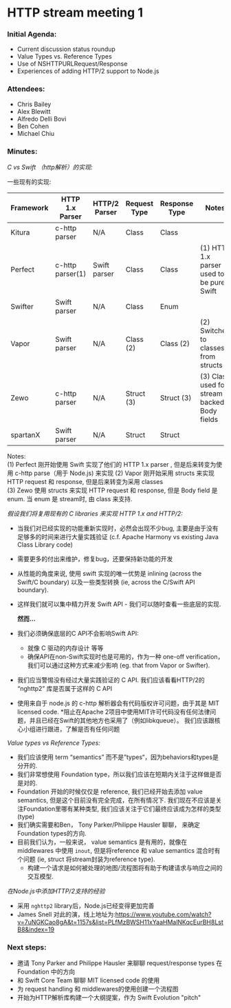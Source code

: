 # HTTP stream meeting 1


### Initial Agenda:
* Current discussion status roundup
* Value Types vs. Reference Types
* Use of NSHTTPURLRequest/Response
* Experiences of adding HTTP/2 support to Node.js 

### Attendees:
* Chris Bailey
* Alex Blewitt
* Alfredo Delli Bovi 
* Ben Cohen 
* Michael Chiu 

### Minutes:

_C vs Swift （http解析）的实现:_

一些现有的实现:  

| Framework | HTTP 1.x Parser | HTTP/2 Parser | Request Type | Response Type | Notes |
|-----------|-----------------|---------------|--------------|---------------|-------|
| Kitura    | c-http parser   | N/A           | Class        | Class         |       |
| Perfect   | c-http parser(1)| Swift parser  | Class        | Class         |(1) HTTP 1.x parser used to be pure Swift |
| Swifter   | Swift parser    | N/A           | Class        | Enum          |       |
| Vapor     | Swift parser    | N/A           | Class (2)    | Class (2)     |(2) Switched to classes from structs |
| Zewo      | c-http parser   | N/A           | Struct (3)   | Struct (3)    |(3) Class used for stream backed Body fields |
| spartanX  | Swift parser    | N/A           | Struct       | Struct        |       |

Notes:  
(1) Perfect 刚开始使用 Swift 实现了他们的 HTTP 1.x parser , 但是后来转变为使用 c-http parse（用于 Node.js) 来实现
(2) Vapor 刚开始采用 structs 来实现 HTTP request 和 response, 但是后来转变为采用 classes  
(3) Zewo 使用 structs 来实现 HTTP request 和 response, 但是 Body field 是 enum. 当 enum 是 stream时, 由 class 来支持.  

_假设我们将复用现有的 C libraries 来实现 HTTP 1.x and HTTP/2:_  
* 当我们对已经实现的功能重新实现时，必然会出现不少bug, 主要是由于没有足够多的时间来进行大量实践验证 (c.f. Apache Harmony vs existing Java Class Library code)
* 需要更多的付出来维护，修复bug，还要保持新功能的开发
* 从性能的角度来说, 使用 swift 实现的唯一优势是 inlining (across the Swift/C boundary) 以及一些类型转换 (ie, across the C/Swift API boundary).
* 这样我们就可以集中精力开发 Swift API - 我们可以随时查看一些底层的实现.

  **然而...**  
* 我们必须确保底层的C API不会影响Swift API:
  * 就像 C 驱动的内存设计 等等
  * 确保API在non-Swift实现时也是可用的，作为一种 one-off verification，我们可以通过这种方式来减少影响 (eg. that from Vapor or Swifter).
* 我们应当警惕没有经过大量实践验证的 C API. 我们应该看看HTTP/2的 “nghttp2” 库是否属于这样的 C API
* 使用来自于 node.js 的 c-http 解析器会有代码版权许可问题，由于其是 MIT licensed code.
  *阻止在Apache 2项目中使用MIT许可代码没有任何法律问题，并且已经在Swift的其他地方也采用了（例如libkqueue）。 我们应该跟核心小组进行跟进，了解是否有任何问题



_Value types vs Reference Types:_  
* 我们应该使用 term “semantics” 而不是”types“，因为behaviors和types是分开的.
* 我们非常想使用 Foundation type，所以我们应该在短期内关注于这样做是否是对的. 
* Foundation 开始的时候仅仅是 reference, 我们已经开始去添加 value semantics, 但是这个目前没有完全完成，在所有情况下. 我们现在不应该是关注Foundation里哪有某种类型, 我们应该关注于它们最终应该成为怎样的类型(type)
* 我们确实需要和Ben， Tony Parker/Philippe Hausler 聊聊， 来确定 Foundation types的方向.
* 目前我们认为，一般来说， value semantics 是有用的，就像在 middlewares 中使用 `inout`, 但是将reference 和 value semantics 混合时有个问题 (ie, struct 将stream封装为reference type).
  * 构建一个请求是如何被处理的地图/流程图将有助于构建请求与响应之间的交互模型.

_在Node.js中添加HTTP/2支持的经验_  
* 采用 `nghttp2` library后，Node.js已经变得更加完善
* James Snell 对此的演，线上地址为:https://www.youtube.com/watch?v=7uNGKCao8gA&t=1157s&list=PLfMzBWSH11xYaaHMalNKqcEurBH8LstB8&index=19


### Next steps:
* 邀请 Tony Parker and Philippe Hausler 来聊聊 request/response types 在 Foundation 中的方向
* 和 Swift Core Team 聊聊 MIT licensed code 的使用 
* 为 request handling 和 middlewares的使用创建一个流程图 
* 开始为HTTP解析库构建一个大纲提案，作为 Swift Evolution "pitch"
